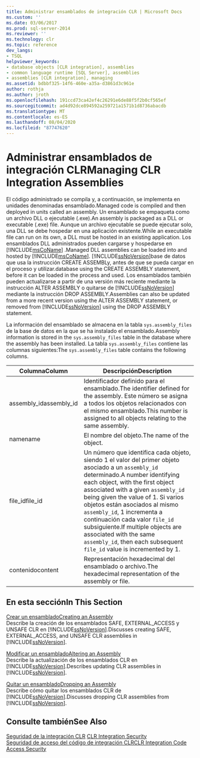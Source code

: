 ```yaml
---
title: Administrar ensamblados de integración CLR | Microsoft Docs
ms.custom: ''
ms.date: 03/06/2017
ms.prod: sql-server-2014
ms.reviewer: ''
ms.technology: clr
ms.topic: reference
dev_langs:
- TSQL
helpviewer_keywords:
- database objects [CLR integration], assemblies
- common language runtime [SQL Server], assemblies
- assemblies [CLR integration], managing
ms.assetid: bdbbf325-14f6-460e-a35a-d3861d3c961e
author: rothja
ms.author: jroth
ms.openlocfilehash: 191ccd73ca42ef4c26291e6de88f5f2b0cf565ef
ms.sourcegitcommit: ad4d92dce894592a259721a1571b1d8736abacdb
ms.translationtype: MT
ms.contentlocale: es-ES
ms.lasthandoff: 08/04/2020
ms.locfileid: "87747620"
---
```

# <a name="managing-clr-integration-assemblies"></a><span data-ttu-id="a5766-102">Administrar ensamblados de integración CLR</span><span class="sxs-lookup"><span data-stu-id="a5766-102">Managing CLR Integration Assemblies</span></span>
  <span data-ttu-id="a5766-103">El código administrado se compila y, a continuación, se implementa en unidades denominadas ensamblado.</span><span class="sxs-lookup"><span data-stu-id="a5766-103">Managed code is compiled and then deployed in units called an assembly.</span></span> <span data-ttu-id="a5766-104">Un ensamblado se empaqueta como un archivo DLL o ejecutable (.exe).</span><span class="sxs-lookup"><span data-stu-id="a5766-104">An assembly is packaged as a DLL or executable (.exe) file.</span></span> <span data-ttu-id="a5766-105">Aunque un archivo ejecutable se puede ejecutar solo, una DLL se debe hospedar en una aplicación existente.</span><span class="sxs-lookup"><span data-stu-id="a5766-105">While an executable file can run on its own, a DLL must be hosted in an existing application.</span></span> <span data-ttu-id="a5766-106">Los ensamblados DLL administrados pueden cargarse y hospedarse en [!INCLUDE[msCoName](../../../includes/ssnoversion-md.md)] .</span><span class="sxs-lookup"><span data-stu-id="a5766-106">Managed DLL assemblies can be loaded into and hosted by [!INCLUDE[msCoName](../../../includes/ssnoversion-md.md)].</span></span> [!INCLUDE[ssNoVersion](../../../includes/ssnoversion-md.md)]<span data-ttu-id="a5766-107">base de datos que usa la instrucción CREATE ASSEMBLy, antes de que se pueda cargar en el proceso y utilizar.</span><span class="sxs-lookup"><span data-stu-id="a5766-107">database using the CREATE ASSEMBLY statement, before it can be loaded in the process and used.</span></span> <span data-ttu-id="a5766-108">Los ensamblados también pueden actualizarse a partir de una versión más reciente mediante la instrucción ALTER ASSEMBLY o quitarse de [!INCLUDE[ssNoVersion](../../../includes/ssnoversion-md.md)] mediante la instrucción DROP ASSEMBLY.</span><span class="sxs-lookup"><span data-stu-id="a5766-108">Assemblies can also be updated from a more recent version using the ALTER ASSEMBLY statement, or removed from [!INCLUDE[ssNoVersion](../../../includes/ssnoversion-md.md)] using the DROP ASSEMBLY statement.</span></span>  
  
 <span data-ttu-id="a5766-109">La información del ensamblado se almacena en la tabla `sys.assembly_files` de la base de datos en la que se ha instalado el ensamblado.</span><span class="sxs-lookup"><span data-stu-id="a5766-109">Assembly information is stored in the `sys.assembly_files` table in the database where the assembly has been installed.</span></span> <span data-ttu-id="a5766-110">La tabla `sys.assembly_files` contiene las columnas siguientes:</span><span class="sxs-lookup"><span data-stu-id="a5766-110">The `sys.assembly_files` table contains the following columns.</span></span>  
  
|<span data-ttu-id="a5766-111">Columna</span><span class="sxs-lookup"><span data-stu-id="a5766-111">Column</span></span>|<span data-ttu-id="a5766-112">Descripción</span><span class="sxs-lookup"><span data-stu-id="a5766-112">Description</span></span>|  
|------------|-----------------|  
|<span data-ttu-id="a5766-113">assembly_id</span><span class="sxs-lookup"><span data-stu-id="a5766-113">assembly_id</span></span>|<span data-ttu-id="a5766-114">Identificador definido para el ensamblado.</span><span class="sxs-lookup"><span data-stu-id="a5766-114">The identifier defined for the assembly.</span></span> <span data-ttu-id="a5766-115">Este número se asigna a todos los objetos relacionados con el mismo ensamblado.</span><span class="sxs-lookup"><span data-stu-id="a5766-115">This number is assigned to all objects relating to the same assembly.</span></span>|  
|<span data-ttu-id="a5766-116">name</span><span class="sxs-lookup"><span data-stu-id="a5766-116">name</span></span>|<span data-ttu-id="a5766-117">El nombre del objeto.</span><span class="sxs-lookup"><span data-stu-id="a5766-117">The name of the object.</span></span>|  
|<span data-ttu-id="a5766-118">file_id</span><span class="sxs-lookup"><span data-stu-id="a5766-118">file_id</span></span>|<span data-ttu-id="a5766-119">Un número que identifica cada objeto, siendo 1 el valor del primer objeto asociado a un `assembly_id` determinado.</span><span class="sxs-lookup"><span data-stu-id="a5766-119">A number identifying each object, with the first object associated with a given `assembly_id` being given the value of 1.</span></span> <span data-ttu-id="a5766-120">Si varios objetos están asociados al mismo `assembly_id`, 1 incrementa a continuación cada valor `file_id` subsiguiente.</span><span class="sxs-lookup"><span data-stu-id="a5766-120">If multiple objects are associated with the same `assembly_id`, then each subsequent `file_id` value is incremented by 1.</span></span>|  
|<span data-ttu-id="a5766-121">contenido</span><span class="sxs-lookup"><span data-stu-id="a5766-121">content</span></span>|<span data-ttu-id="a5766-122">Representación hexadecimal del ensamblado o archivo.</span><span class="sxs-lookup"><span data-stu-id="a5766-122">The hexadecimal representation of the assembly or file.</span></span>|  
  
## <a name="in-this-section"></a><span data-ttu-id="a5766-123">En esta sección</span><span class="sxs-lookup"><span data-stu-id="a5766-123">In This Section</span></span>  
 [<span data-ttu-id="a5766-124">Crear un ensamblado</span><span class="sxs-lookup"><span data-stu-id="a5766-124">Creating an Assembly</span></span>](creating-an-assembly.md)  
 <span data-ttu-id="a5766-125">Describe la creación de los ensamblados SAFE, EXTERNAL_ACCESS y UNSAFE CLR en [!INCLUDE[ssNoVersion](../../../includes/ssnoversion-md.md)].</span><span class="sxs-lookup"><span data-stu-id="a5766-125">Discusses creating SAFE, EXTERNAL_ACCESS, and UNSAFE CLR assemblies in [!INCLUDE[ssNoVersion](../../../includes/ssnoversion-md.md)].</span></span>  
  
 [<span data-ttu-id="a5766-126">Modificar un ensamblado</span><span class="sxs-lookup"><span data-stu-id="a5766-126">Altering an Assembly</span></span>](altering-an-assembly.md)  
 <span data-ttu-id="a5766-127">Describe la actualización de los ensamblados CLR en [!INCLUDE[ssNoVersion](../../../includes/ssnoversion-md.md)].</span><span class="sxs-lookup"><span data-stu-id="a5766-127">Describes updating CLR assemblies in [!INCLUDE[ssNoVersion](../../../includes/ssnoversion-md.md)].</span></span>  
  
 [<span data-ttu-id="a5766-128">Quitar un ensamblado</span><span class="sxs-lookup"><span data-stu-id="a5766-128">Dropping an Assembly</span></span>](dropping-an-assembly.md)  
 <span data-ttu-id="a5766-129">Describe cómo quitar los ensamblados CLR de [!INCLUDE[ssNoVersion](../../../includes/ssnoversion-md.md)].</span><span class="sxs-lookup"><span data-stu-id="a5766-129">Discusses dropping CLR assemblies from [!INCLUDE[ssNoVersion](../../../includes/ssnoversion-md.md)].</span></span>  
  
## <a name="see-also"></a><span data-ttu-id="a5766-130">Consulte también</span><span class="sxs-lookup"><span data-stu-id="a5766-130">See Also</span></span>  
 <span data-ttu-id="a5766-131">[Seguridad de la integración CLR](../security/clr-integration-security.md) </span><span class="sxs-lookup"><span data-stu-id="a5766-131">[CLR Integration Security](../security/clr-integration-security.md) </span></span>  
 [<span data-ttu-id="a5766-132">Seguridad de acceso del código de integración CLR</span><span class="sxs-lookup"><span data-stu-id="a5766-132">CLR Integration Code Access Security</span></span>](../security/clr-integration-code-access-security.md)  
  
  
